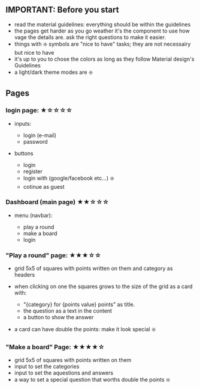 ## IMPORTANT: Before you start

- read the material guidelines: everything should be within the guidelines
- the pages get harder as you go weather it's the component to use how vage the details are. ask the right questions to make it easier.
- things with ❇️ symbols are "nice to have" tasks; they are not necessairy but nice to have
- it's up to you to chose the colors as long as they follow Material design's Guidelines
- a light/dark theme modes are ❇️

## Pages

### login page: ★☆☆☆☆

- inputs:

  - login (e-mail)
  - password

- buttons

  - login
  - register
  - login with (google/facebook etc...) ❇️
  - cotinue as guest

### Dashboard (main page) ★★☆☆☆

- menu (navbar):

  - play a round
  - make a board
  - login

### "Play a round" page: ★★★☆☆

- grid 5x5 of squares with points written on them and category as headers
- when clicking on one the squares grows to the size of the grid as a card with:

  - "{category} for {points value} points" as title.
  - the question as a text in the content
  - a button to show the answer

- a card can have double the points: make it look special ❇️

### "Make a board" Page: ★★★★☆

- grid 5x5 of squares with points written on them
- input to set the categories
- input to set the aquestions and answers
- a way to set a special question that worths double the points ❇️

